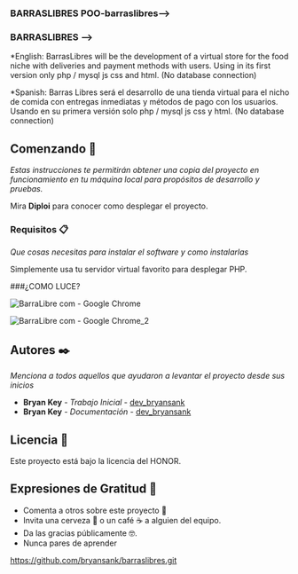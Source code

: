 ### BARRASLIBRES POO-barraslibres-->
### BARRASLIBRES -->

*English: BarrasLibres will be the development of a virtual store for the food niche with deliveries and payment methods with users. Using in its first version only php / mysql js css and html. (No database connection)

*Spanish: Barras Libres será el desarrollo de una tienda virtual para el nicho de comida con entregas inmediatas y métodos de pago con los usuarios. Usando en su primera versión solo php / mysql js css y html. (No database connection)

## Comenzando 🚀

_Estas instrucciones te permitirán obtener una copia del proyecto en funcionamiento en tu máquina local para propósitos de desarrollo y pruebas._

Mira **Diploi** para conocer como desplegar el proyecto.


### Requisitos 📋

_Que cosas necesitas para instalar el software y como instalarlas_

Simplemente usa tu servidor virtual favorito para desplegar PHP.

###¿COMO LUCE?

![BarraLibre com - Google Chrome](https://user-images.githubusercontent.com/52433472/85575973-ffbeaf80-b605-11ea-9ee8-faa9e1dba333.jpg)

![BarraLibre com - Google Chrome_2](https://user-images.githubusercontent.com/52433472/85576016-08af8100-b606-11ea-9ff3-48cb4b3aaf1d.jpg)



## Autores ✒️

_Menciona a todos aquellos que ayudaron a levantar el proyecto desde sus inicios_

* **Bryan Key** - *Trabajo Inicial* - [dev_bryansank](https://github.com/bryansank)
* **Bryan Key** - *Documentación* - [dev_bryansank](https://github.com/bryansank) 

## Licencia 📄

Este proyecto está bajo la licencia del HONOR.

## Expresiones de Gratitud 🎁

* Comenta a otros sobre este proyecto 📢
* Invita una cerveza 🍺 o un café ☕ a alguien del equipo. 
* Da las gracias públicamente 🤓.
* Nunca pares de aprender


https://github.com/bryansank/barraslibres.git